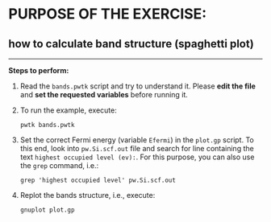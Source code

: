 # PURPOSE OF THE EXERCISE:
## how to calculate band structure (spaghetti plot)
---------------------------------------------------

**Steps to perform:**

1. Read the `bands.pwtk` script and try to understand it. Please **edit
   the file** and **set the requested variables** before running it.

2. To run the example, execute:

       pwtk bands.pwtk

3. Set the correct Fermi energy (variable `Efermi`) in the `plot.gp`
   script. To this end, look into `pw.Si.scf.out` file and search for
   line containing the text `highest occupied level (ev):`. For this
   purpose, you can also use the `grep` command, i.e.:
   
       grep 'highest occupied level' pw.Si.scf.out
      
4. Replot the bands structure, i.e., execute:
     
       gnuplot plot.gp


